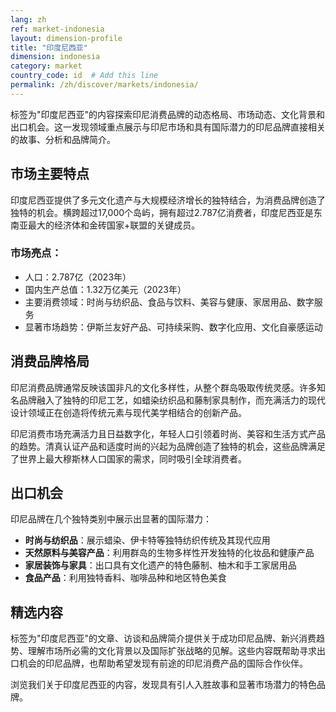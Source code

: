 ```yaml
---
lang: zh
ref: market-indonesia
layout: dimension-profile
title: "印度尼西亚"
dimension: indonesia
category: market
country_code: id  # Add this line
permalink: /zh/discover/markets/indonesia/
---
```


标签为"印度尼西亚"的内容探索印尼消费品牌的动态格局、市场动态、文化背景和出口机会。这一发现领域重点展示与印尼市场和具有国际潜力的印尼品牌直接相关的故事、分析和品牌简介。

## 市场主要特点

印度尼西亚提供了多元文化遗产与大规模经济增长的独特结合，为消费品牌创造了独特的机会。横跨超过17,000个岛屿，拥有超过2.787亿消费者，印度尼西亚是东南亚最大的经济体和金砖国家+联盟的关键成员。

### 市场亮点：
- 人口：2.787亿（2023年）
- 国内生产总值：1.32万亿美元（2023年）
- 主要消费领域：时尚与纺织品、食品与饮料、美容与健康、家居用品、数字服务
- 显著市场趋势：伊斯兰友好产品、可持续采购、数字化应用、文化自豪感运动

## 消费品牌格局

印尼消费品牌通常反映该国非凡的文化多样性，从整个群岛吸取传统灵感。许多知名品牌融入了独特的印尼工艺，如蜡染纺织品和藤制家具制作，而充满活力的现代设计领域正在创造将传统元素与现代美学相结合的创新产品。

印尼消费市场充满活力且日益数字化，年轻人口引领着时尚、美容和生活方式产品的趋势。清真认证产品和适度时尚的兴起为品牌创造了独特的机会，这些品牌满足了世界上最大穆斯林人口国家的需求，同时吸引全球消费者。

## 出口机会

印尼品牌在几个独特类别中展示出显著的国际潜力：

- **时尚与纺织品**：展示蜡染、伊卡特等独特纺织传统及其现代应用
- **天然原料与美容产品**：利用群岛的生物多样性开发独特的化妆品和健康产品
- **家居装饰与家具**：出口具有文化遗产的特色藤制、柚木和手工家居用品
- **食品产品**：利用独特香料、咖啡品种和地区特色美食

## 精选内容

标签为"印度尼西亚"的文章、访谈和品牌简介提供关于成功印尼品牌、新兴消费趋势、理解市场所必需的文化背景以及国际扩张战略的见解。这些内容既帮助寻求出口机会的印尼品牌，也帮助希望发现有前途的印尼消费产品的国际合作伙伴。

浏览我们关于印度尼西亚的内容，发现具有引人入胜故事和显著市场潜力的特色品牌。
